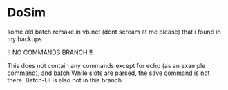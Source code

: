 # DoSim
some old batch remake in vb.net (dont scream at me please) that i found in my backups


!! NO COMMANDS BRANCH !!

This does not contain any commands except for echo (as an example command), and batch
While slots are parsed, the save command is not there.
Batch-UI is also not in this branch
